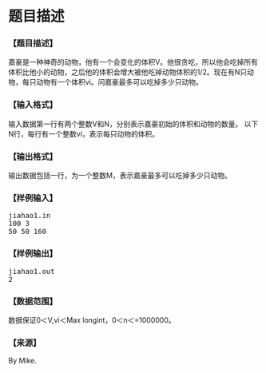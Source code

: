 # 题目描述


<h3>
【题目描述】
</h3>
<p>
嘉豪是一种神奇的动物，他有一个会变化的体积V。他很贪吃，所以他会吃掉所有体积比他小的动物，之后他的体积会增大被他吃掉动物体积的1/2。现在有N只动物，每只动物有一个体积vi。问嘉豪最多可以吃掉多少只动物。
</p>
<h3>
【输入格式】
</h3>
<p>
输入数据第一行有两个整数V和N，分别表示嘉豪初始的体积和动物的数量。
以下N行，每行有一个整数vi，表示每只动物的体积。
</p>
<h3>
【输出格式】
</h3>
<p>
输出数据包括一行，为一个整数M，表示嘉豪最多可以吃掉多少只动物。
</p>
<h3>
【样例输入】
</h3>
<pre>jiahao1.in
100 3
50 50 160</pre>
<h3>
【样例输出】
</h3>
<pre>jiahao1.out
2
</pre>
<h3>
【数据范围】
</h3>
<p>
数据保证0＜V,vi＜Max longint，0＜n＜=1000000。
</p>
<h3>
【来源】
</h3>
<p>
By Mike.
</p>
